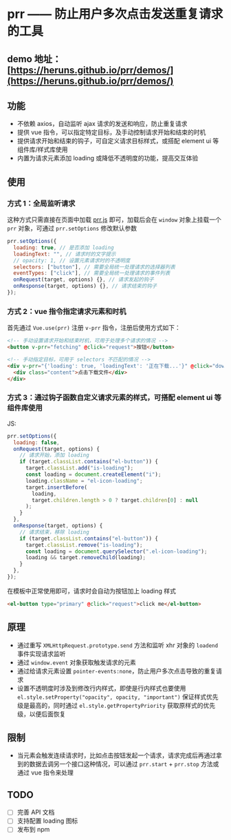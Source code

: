 # prr —— 防止用户多次点击发送重复请求的工具

## demo 地址：[https://heruns.github.io/prr/demos/](https://heruns.github.io/prr/demos/)

## 功能

- 不依赖 axios，自动监听 ajax 请求的发送和响应，防止重复请求
- 提供 vue 指令，可以指定特定目标，及手动控制请求开始和结束的时机
- 提供请求开始和结束的钩子，可自定义请求目标样式，或搭配 element ui 等组件库/样式库使用
- 内置为请求元素添加 loading 或降低不透明度的功能，提高交互体验

## 使用

### 方式 1：全局监听请求

这种方式只需直接在页面中加载 [prr.js](./prr.js) 即可，加载后会在 `window` 对象上挂载一个 `prr` 对象，可通过 `prr.setOptions` 修改默认参数

```js
prr.setOptions({
  loading: true, // 是否添加 loading
  loadingText: "", // 请求时的文字提示
  // opacity: 1, // 设置元素请求时的不透明度
  selectors: ["button"], // 需要全局统一处理请求的选择器列表
  eventTypes: ["click"], // 需要全局统一处理请求的事件列表
  onRequest(target, options) {}, // 请求发起的钩子
  onResponse(target, options) {}, // 请求结束的钩子
});
```

### 方式 2：vue 指令指定请求元素和时机

首先通过 `Vue.use(prr)` 注册 `v-prr` 指令，注册后使用方式如下：

```html
<!-- 手动设置请求开始和结束时机，可用于处理多个请求的情况 -->
<button v-prr="fetching" @click="request">按钮</button>

<!-- 手动指定目标，可用于 selectors 不匹配的情况 -->
<div v-prr="{'loading': true, 'loadingText': '正在下载...'}" @click="download">
  <div class="content">点击下载文件</div>
</div>
```

### 方式 3：通过钩子函数自定义请求元素的样式，可搭配 element ui 等组件库使用

JS:

```js
prr.setOptions({
  loading: false,
  onRequest(target, options) {
    // 请求开始，添加 loading
    if (target.classList.contains("el-button")) {
      target.classList.add("is-loading");
      const loading = document.createElement("i");
      loading.className = "el-icon-loading";
      target.insertBefore(
        loading,
        target.children.length > 0 ? target.children[0] : null
      );
    }
  },
  onResponse(target, options) {
    // 请求结束，移除 loading
    if (target.classList.contains("el-button")) {
      target.classList.remove("is-loading");
      const loading = document.querySelector(".el-icon-loading");
      loading && target.removeChild(loading);
    }
  },
});
```

在模板中正常使用即可，请求时会自动为按钮加上 loading 样式

```html
<el-button type="primary" @click="request">click me</el-button>
```

## 原理

- 通过重写 `XMLHttpRequest.prototype.send` 方法和监听 xhr 对象的 `loadend` 事件实现请求监听
- 通过 `window.event` 对象获取触发请求的元素
- 通过给请求元素设置 `pointer-events:none`，防止用户多次点击导致的重复请求
- 设置不透明度时涉及到修改行内样式，即使是行内样式也要使用 `el.style.setProperty("opacity", opacity, "important")` 保证样式优先级是最高的，同时通过 `el.style.getPropertyPriority` 获取原样式的优先级，以便后面恢复

## 限制

- 当元素会触发连续请求时，比如点击按钮发起一个请求，请求完成后再通过拿到的数据去调另一个接口这种情况，可以通过 `prr.start` + `prr.stop` 方法或通过 vue 指令来处理

## TODO

- [ ] 完善 API 文档
- [ ] 支持配置 loading 图标
- [ ] 发布到 npm
